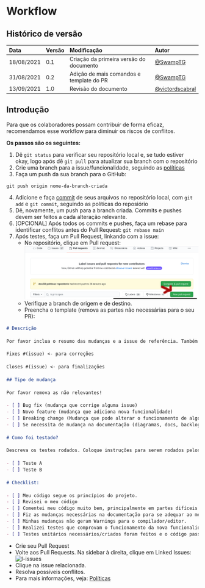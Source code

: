 # Workflow

## Histórico de versão

| Data | Versão | Modificação | Autor |
| :- | :- | :- | :- |
| 18/08/2021 | 0.1 | Criação da primeira versão do documento | [@SwampTG](https://github.com/SwampTG) |
| 31/08/2021 | 0.2 | Adição de mais comandos e template do PR  | [@SwampTG](https://github.com/SwampTG) |
| 13/09/2021 | 1.0 | Revisão do documento  | [@victordscabral](https://github.com/victordscabral) |

## Introdução

Para que os colaboradores possam contribuir de forma eficaz, recomendamos esse workflow para diminuir os riscos de conflitos.

**Os passos são os seguintes:**

1. Dê `git status` para verificar seu repositório local e, se tudo estiver okay, logo após dê `git pull` para atualizar sua branch com o repositório
2. Crie uma branch para a issue/funcionalidade, seguindo as [políticas](policies.md)
3. Faça um push da sua branch para o GitHub:
``` git
git push origin nome-da-branch-criada
```
4. Adicione e faça [commit](policies.md) de seus arquivos no repositório local, com `git add` e `git commit`, seguindo as políticas do reposiório
5. Dê, novamente, um push para a branch criada. Commits e pushes devem ser feitos a cada alteração relevante.
6. [OPCIONAL] Após todos os commits e pushes, faça um rebase para identificar conflitos antes do Pull Request:
`git rebase main`
7. Após testes, faça um Pull Request, linkando com a issue:
   - No repositório, clique em Pull request:
   ![pull-tut-1](assets/pull_req_tut_1.png)
   - Verifique a branch de origem e de destino.
   - Preencha o template (remova as partes não necessárias para o seu PR):

```markdown
# Descrição

Por favor inclua o resumo das mudanças e a issue de referência. Também inclua motivação e contexto. Liste qualquer outra dependência que precise ser concluída para que este PR seja finalizado.

Fixes #(issue) <- para correções

Closes #(issue) <- para finalizações

## Tipo de mudança

Por favor remova as não relevantes!

- [ ] Bug fix (mudança que corrige alguma issue)
- [ ] Novo feature (mudança que adiciona nova funcionalidade)
- [ ] Breaking change (Mudança que pode alterar o funcionamento de algo implementado, inclusive quebrar/bugar)
- [ ] Se necessita de mudança na documentação (diagramas, docs, backlog...)

# Como foi testado?

Descreva os testes rodados. Coloque instruções para serem rodados pelos revisores. Coloque qualquer outro detalhe relevante.

- [ ] Teste A
- [ ] Teste B

# Checklist:

- [ ] Meu código segue os princípios do projeto.
- [ ] Revisei o meu código
- [ ] Comentei meu código muito bem, principalmente em partes difíceis de entender
- [ ] Fiz as mudanças necessárias na documentação para se adequar ao meu código.
- [ ] Minhas mudanças não geram Warnings para o compilador/editor.
- [ ] Realizei testes que comprovam o funcionamento da nova funcionalidade/fix.
- [ ] Testes unitários necessários/criados foram feitos e o código passou.


```

- Crie seu Pull Request
- Volte aos Pull Requests. Na sidebar à direita, clique em Linked Issues:
 ![l-issues](https://docs.github.com/assets/images/help/pull_requests/linked-issues.png)
- Clique na issue relacionada.
- Resolva possíveis conflitos.
- Para mais informações, veja: [Políticas](policies.md)
